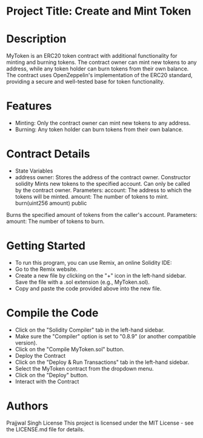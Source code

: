 # Project Title: Create and Mint Token

# Description
MyToken is an ERC20 token contract with additional functionality for minting and burning tokens. The contract owner can mint new tokens to any address, while any token holder can burn tokens from their own balance. The contract uses OpenZeppelin's implementation of the ERC20 standard, providing a secure and well-tested base for token functionality.

# Features
* Minting: Only the contract owner can mint new tokens to any address.
* Burning: Any token holder can burn tokens from their own balance.

# Contract Details
* State Variables
 * address owner: Stores the address of the contract owner.
Constructor
solidity
Mints new tokens to the specified account.
Can only be called by the contract owner.
Parameters:
account: The address to which the tokens will be minted.
amount: The number of tokens to mint.
burn(uint256 amount) public

Burns the specified amount of tokens from the caller's account.
Parameters:
amount: The number of tokens to burn.
# Getting Started
* To run this program, you can use Remix, an online Solidity IDE:
* Go to the Remix website.
* Create a new file by clicking on the "+" icon in the left-hand sidebar. Save the file with a .sol extension (e.g., MyToken.sol).
* Copy and paste the code provided above into the new file.
# Compile the Code
* Click on the "Solidity Compiler" tab in the left-hand sidebar.
* Make sure the "Compiler" option is set to "0.8.9" (or another compatible version).
* Click on the "Compile MyToken.sol" button.
* Deploy the Contract
* Click on the "Deploy & Run Transactions" tab in the left-hand sidebar.
* Select the MyToken contract from the dropdown menu.
* Click on the "Deploy" button.
* Interact with the Contract
# Authors
Prajjwal Singh
License
This project is licensed under the MIT License - see the LICENSE.md file for details.
